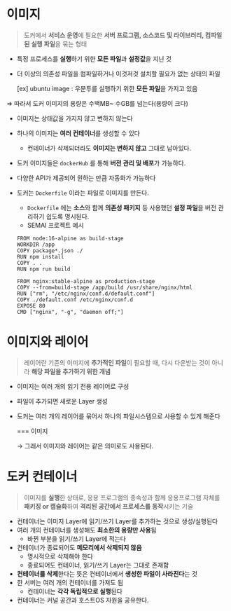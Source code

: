 # 이미지

> 도커에서 **서비스 운영**에 필요한 **서버 프로그램, 소스코드 및 라이브러리, 컴파일된 실행 파일**을 묶는 형태

- 특정 프로세스를 **실행**하기 위한 **모든 파일**과 **설정값**을 지닌 것

- 더 이상의 의존성 파일을 컴파일하거나 이것저것 설치할 필요가 없는 상태의 파일
  
  [ex] ubuntu image : 우분투를 실행하기 위한 **모든 파일**을 가지고 있음

⇒ 따라서 도커 이미지의 용량은 수백MB~ 수GB를 넘는다(용량이 크다)

- 이미지는 상태값을 가지지 않고 변하지 않는다

- 하나의 이미지는 **여러 컨테이너**를 생성할 수 있다
  
  - 컨테이너가 삭제되더라도 **이미지는 변하지 않고** 그대로 남아있다.

- 도커 이미지들은 `dockerHub` 를 통해 **버전 관리 및 배포**가 가능하다.

- 다양한 API가 제공되어 원하는 만큼 자동화가 가능하다

- 도커는 `Dockerfile` 이라는 파일로 이미지를 만든다.
  
  - `Dockerfile` 에는 **소스**와 함께 **의존성 패키지** 등 사용했던 **설정 파일**을 버전 관리하기 쉽도록 명시된다.
  - SEMAI 프로젝트 예시
  
  ```docker
  FROM node:16-alpine as build-stage
  WORKDIR /app
  COPY package*.json ./
  RUN npm install
  COPY . .
  RUN npm run build
  
  FROM nginx:stable-alpine as production-stage
  COPY --from=build-stage /app/build /usr/share/nginx/html
  RUN ["rm", "/etc/nginx/conf.d/default.conf"]
  COPY ./default.conf /etc/nginx/conf.d
  EXPOSE 80
  CMD ["nginx", "-g", "daemon off;"]
  ```

# 이미지와 레이어

> 레이어란 기존의 이미지에 **추가적인 파일**이 필요할 때, 다시 다운받는 것이 아니라 **해당 파일을 추가하기 위한 개념**

- 이미지는 여러 개의 읽기 전용 레이어로 구성

- 파일이 추가되면 새로운 Layer 생성

- 도커는 여러 개의 레이어를 묶어서 하나의 파일시스템으로 사용할 수 있게 해준다
  
  === 이미지
  
  → 그래서 이미지와 레이어는 같은 의미로도 사용된다.

# 도커 컨테이너

> 이미지를 **실행**한 상태로, 응용 프로그램의 종속성과 함께 응용프로그램 자체를 **패키징 or 캡슐화**하여 **격리된 공간에서 프로세스를 동작**시키는 기술

- 컨테이너는 이미지 Layer에 읽기/쓰기 Layer를 추가하는 것으로 생성/실행된다
- 여러 개의 컨테이너를 생성해도 **최소한의 용량만 사용**됨
  - 바뀐 부분을 읽기/쓰기 Layer에 적는다
- 컨테이너가 종료되어도 **메모리에서 삭제되지 않음**
  - 명시적으로 삭제해야 한다
  - 종료되어도 컨테이너, 읽기/쓰기 Layer는 그대로 존재함
- **컨테이너를 삭제**한다는 뜻은 컨테이너에서 **생성한 파일이 사라진다**는 것
- 한 서버는 여러 개의 컨테이너를 가져도 됨
  - 컨테이너는 **각각 독립적으로 실행**된다
- 컨테이너는 커널 공간과 호스트OS 자원을 공유한다.
